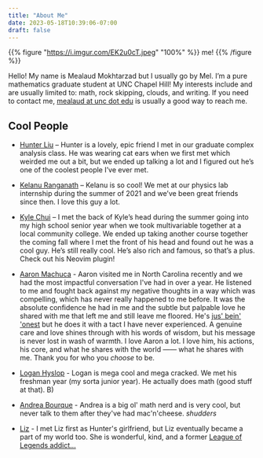 ```yaml
---
title: "About Me"
date: 2023-05-18T10:39:06-07:00
draft: false
---
```


{{% figure "https://i.imgur.com/EK2u0cT.jpeg" "100%" %}}
me!
{{% /figure %}}

Hello! My name is Mealaud Mokhtarzad but I usually go by Mel. 
I’m a pure mathematics graduate student at UNC Chapel Hill!
My interests include and are usually limited to: math, rock skipping, clouds, and writing.
If you need to contact me, [mealaud at unc dot edu]() is usually a good way to reach me.


## Cool People
<!-- Hoober Loo, Kelanu Ranganap, King Chud, Logang Bigslap, Andrea Borkhermerfererger -->

* [Hunter Liu](https://hunterliu.xyz/) – Hunter is a lovely, epic friend I met in our graduate complex analysis class. He was wearing cat ears when we first met which weirded me out a bit, but we ended up talking a lot and I figured out he’s one of the coolest people I’ve ever met.

* [Kelanu Ranganath](https://kelanu.com) – Kelanu is so cool! We met at our physics lab internship during the summer of 2021 and we’ve been great friends since then. I love this guy a lot. 

* [Kyle Chui](https://github.com/kylechui) – I met the back of Kyle’s head during the summer going into my high school senior year when we took multivariable together at a local community college. We ended up taking another course together the coming fall where I met the front of his head and found out he was a cool guy. He’s still really cool. He’s also rich and famous, so that’s a plus. Check out his Neovim plugin!

* [Aaron Machuca](https://aaronmachuca.com/) - Aaron visited me in North Carolina recently and we had the most impactful conversation I've had in over a year. He listened to me and fought back against my negative thoughts in a way which was compelling, which has never really happened to me before. It was the absolute confidence he had in me and the subtle but palpable love he shared with me that left me and still leave me floored. He's [jus' bein' 'onest](https://www.youtube.com/shorts/b-y62QvnMaI) but he does it with a tact I have never experienced. A genuine care and love shines through with his words of wisdom, but his message is never lost in wash of warmth. I love Aaron a lot. I love him, his actions, his core, and what he shares with the world —— what he shares with me. Thank you for who you _choose_ to be.
<!-- * [Aaron Machuca](https://aaronmachuca.com/) - When I was applying to grad school, and very afraid of would be its results, Aaron told me "You must choose if the pressure turns you into diamonds or dust." I think about this comment most days, and each time I am reminded of one of the brightest, strongest, and sharpest diamonds I've ever come to know. He is one of my most treasured rocks. But please, oh my god, please tell him to shut up and stop saying ["I'm jus' bein' 'onest"](https://www.youtube.com/shorts/b-y62QvnMaI) after his most braindead comments. -->

* [Logan Hyslop](https://loganhyslop.github.io/) - Logan is mega cool and mega cracked. We met his freshman year (my sorta junior year). He actually does math (good stuff at that). B)

* [Andrea Bourque](https://www.math.lsu.edu/~abour99/) - Andrea is a big ol' math nerd and is very cool, but never talk to them after they've had mac'n'cheese. _shudders_
* [Liz](https://linkyxstart.blogspot.com) - I met Liz first as Hunter's girlfriend, but Liz eventually became a part of my world too. She is wonderful, kind, and a former [League of Legends addict...](https://linkyxstart.blogspot.com/2024/04/sobriety-from-league-of-legends.html)

